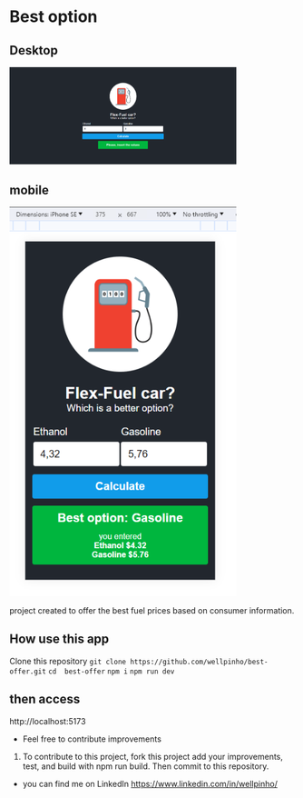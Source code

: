 # Best option

## Desktop
<img src="./desktop.png" width="400" />

## mobile
<img src="./mobile.png" width="400" />

project created to offer the best fuel prices based on consumer information.

## How use this app
Clone this repository
``` git clone https://github.com/wellpinho/best-offer.git ```
``` cd  best-offer ```
``` npm i ```
``` npm run dev ```

## then access
http://localhost:5173

- Feel free to contribute improvements
1. To contribute to this project, fork this project add your improvements, test, and build with npm run build. Then commit to this repository.

- you can find me on LinkedIn <a href="https://www.linkedin.com/in/wellpinho/">https://www.linkedin.com/in/wellpinho/</a>
